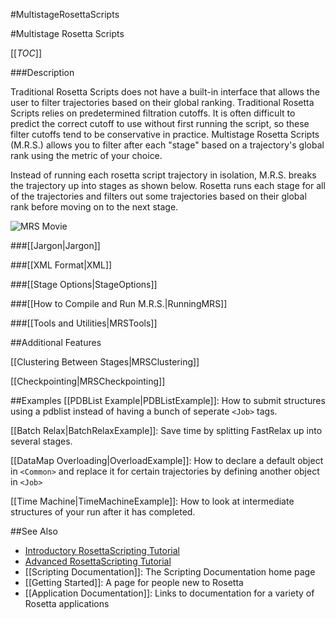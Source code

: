 #MultistageRosettaScripts

#Multistage Rosetta Scripts

[[_TOC_]]

###Description

Traditional Rosetta Scripts does not have a built-in interface
that allows the user to filter trajectories based on their global ranking.
Traditional Rosetta Scripts relies on predetermined filtration cutoffs.
It is often difficult to predict the correct cutoff to use without first
running the script, so these filter cutoffs tend to be conservative in practice.
Multistage Rosetta Scripts (M.R.S.) allows you to filter after each "stage"
based on a trajectory's global rank using the metric of your choice.

Instead of running each rosetta script trajectory in isolation,
M.R.S. breaks the trajectory up into stages as shown below.
Rosetta runs each stage for all of the trajectories and
filters out some trajectories based on their global rank
before moving on to the next stage.

![MRS Movie](https://www.rosettacommons.org/docs/wiki/images/multistage_rosetta_scripts/MRSMovieFast.gif)

###[[Jargon|Jargon]]

###[[XML Format|XML]]

###[[Stage Options|StageOptions]]

###[[How to Compile and Run M.R.S.|RunningMRS]]

###[[Tools and Utilities|MRSTools]]

##Additional Features

[[Clustering Between Stages|MRSClustering]]

[[Checkpointing|MRSCheckpointing]]

##Examples
[[PDBList Example|PDBListExample]]:
How to submit structures using a pdblist instead of
having a bunch of seperate `<Job>` tags.

[[Batch Relax|BatchRelaxExample]]:
Save time by splitting FastRelax up into several stages.

[[DataMap Overloading|OverloadExample]]:
How to declare a default object in `<Common>` and
replace it for certain trajectories by defining another object in `<Job>`

[[Time Machine|TimeMachineExample]]:
How to look at intermediate structures of your run
after it has completed.

##See Also

* [Introductory RosettaScripting Tutorial](https://www.rosettacommons.org/demos/latest/tutorials/scripting_with_rosettascripts/scripting_with_rosettascripts)
* [Advanced RosettaScripting Tutorial](https://www.rosettacommons.org/demos/latest/tutorials/advanced_scripting_with_rosettascripts/advanced_scripting_with_rosettascripts)
* [[Scripting Documentation]]: The Scripting Documentation home page
* [[Getting Started]]: A page for people new to Rosetta
* [[Application Documentation]]: Links to documentation for a variety of Rosetta applications